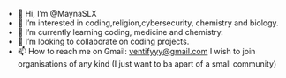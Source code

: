 - 👋 Hi, I’m @MaynaSLX
- 👀 I’m interested in coding,religion,cybersecurity, chemistry and biology.
- 🌱 I’m currently learning coding, medicine and chemistry.
- 💞️ I’m looking to collaborate on coding projects. 
- 📫 How to reach me on Gmail: ventifyyy@gmail.com
I wish to join organisations of any kind (I just want to ba apart of a small community)
<!---
MaynaSLX/MaynaSLX is a ✨ special ✨ repository because its `README.md` (this file) appears on your GitHub profile.
You can click the Preview link to take a look at your changes.
--->
